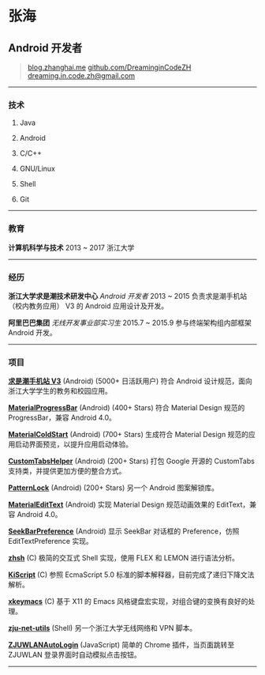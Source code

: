 # 张海

## Android 开发者

> [blog.zhanghai.me](http://blog.zhanghai.me)
> [github.com/DreaminginCodeZH](https://github.com/DreaminginCodeZH)
> [dreaming.in.code.zh@gmail.com](mailto:dreaming.in.code.zh@gmail.com)

------

### 技术

1. Java

2. Android

3. C/C++

4. GNU/Linux

5. Shell

6. Git

------

### 教育

**计算机科学与技术** 2013 ~ 2017
    浙江大学

------

### 经历

**浙江大学求是潮技术研发中心** *Android 开发者* 2013 ~ 2015
    负责求是潮手机站（校内教务应用） V3 的 Android 应用设计及开发。

**阿里巴巴集团** *无线开发事业部实习生* 2015.7 ~ 2015.9
    参与终端架构组内部框架 Android 开发。

------

### 项目

**[求是潮手机站 V3](https://play.google.com/store/apps/details?id=com.myqsc.mobile3)** (Android) (5000+ 日活跃用户)
    符合 Android 设计规范，面向浙江大学学生的教务和校园应用。

**[MaterialProgressBar](https://github.com/DreaminginCodeZH/MaterialProgressBar)** (Android) (400+ Stars)
    符合 Material Design 规范的 ProgressBar，兼容 Android 4.0。

**[MaterialColdStart](https://github.com/DreaminginCodeZH/MaterialProgressBar)** (Android) (700+ Stars)
    生成符合 Material Design 规范的应用启动界面预览，以提升应用启动体验。

**[CustomTabsHelper](https://github.com/DreaminginCodeZH/CustomTabsHelper)** (Android) (200+ Stars)
    打包 Google 开源的 CustomTabs 支持类，并提供更加方便的整合方式。

**[PatternLock](https://github.com/DreaminginCodeZH/PatternLock)** (Android) (200+ Stars)
    另一个 Android 图案解锁库。

**[MaterialEditText](https://github.com/DreaminginCodeZH/MaterialEditText)** (Android)
    实现 Material Design 规范动画效果的 EditText，兼容 Android 4.0。

**[SeekBarPreference](https://github.com/DreaminginCodeZH/SeekBarPreference)** (Android)
    显示 SeekBar 对话框的 Preference，仿照 EditTextPreference 实现。

**[zhsh](https://github.com/DreaminginCodeZH/zhsh)** (C)
    极简的交互式 Shell 实现，使用 FLEX 和 LEMON 进行语法分析。

**[KiScript](https://github.com/DreaminginCodeZH/kiscript)** (C)
    参照 EcmaScript 5.0 标准的脚本解释器，目前完成了递归下降文法解析。

**[xkeymacs](https://github.com/DreaminginCodeZH/xkeymacs)** (C)
    基于 X11 的 Emacs 风格键盘宏实现，对组合键的变换有良好的处理。

**[zju-net-utils](https://github.com/DreaminginCodeZH/zju-net-utils)** (Shell)
    另一个浙江大学无线网络和 VPN 脚本。

**[ZJUWLANAutoLogin](https://github.com/DreaminginCodeZH/ZJUWLANAutoLogin)** (JavaScript)
    简单的 Chrome 插件，当页面跳转至 ZJUWLAN 登录界面时自动模拟点击按钮。

------
